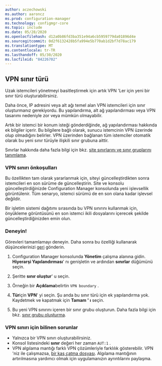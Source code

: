 ```yaml
---
author: aczechowski
ms.author: aaroncz
ms.prod: configuration-manager
ms.technology: configmgr-core
ms.topic: include
ms.date: 05/28/2020
ms.openlocfilehash: d12a0b86fd3ba351e94a6cb5959779da01896d4e
ms.sourcegitcommit: 0d2f6132428b5fa994e5b770ab1d2bf7d78ac179
ms.translationtype: MT
ms.contentlocale: tr-TR
ms.lasthandoff: 05/30/2020
ms.locfileid: "84226702"
---
```

## <a name="vpn-boundary-type"></a><a name="bkmk_vpn"></a>VPN sınır türü

<!--7020519-->

Uzak istemcileri yönetmeyi basitleştirmek için artık VPN 'Ler için yeni bir sınır türü oluşturabilirsiniz.

Daha önce, IP adresini veya alt ağı temel alan VPN istemcileri için sınır oluşturmanız gerekiyordu. Bu yapılandırma, alt ağ yapılandırması veya VPN tasarımı nedeniyle zor veya mümkün olmayabilir.

Artık bir istemci bir konum isteği gönderdiğinde, ağ yapılandırması hakkında ek bilgiler içerir. Bu bilgilere bağlı olarak, sunucu istemcinin VPN üzerinde olup olmadığını belirler. VPN üzerinden bağlanan tüm istemciler otomatik olarak bu yeni sınır türüyle ilişkili sınır grubuna aittir.

Sınırlar hakkında daha fazla bilgi için bkz. [site sınırlarını ve sınır gruplarını tanımlama](../../../../servers/deploy/configure/define-site-boundaries-and-boundary-groups.md).

### <a name="prerequisites-for-vpn-boundary"></a>VPN sınırı önkoşulları

Bu özellikten tam olarak yararlanmak için, siteyi güncelleştirdikten sonra istemcileri en son sürüme de güncelleştirin. Site ve konsolu güncelleştirdiğinizde Configuration Manager konsolunda yeni işlevsellik görüntülenir. Tüm senaryo, istemci sürümü de en son olana kadar işlevsel değildir.

Bir işletim sistemi dağıtımı sırasında bu VPN sınırını kullanmak için, önyükleme görüntüsünü en son istemci ikili dosyalarını içerecek şekilde güncelleştirdiğinizden emin olun.

### <a name="try-it-out"></a>Deneyin!

Görevleri tamamlamayı deneyin. Daha sonra bu özelliği kullanarak düşüncelerinizi [geri](../../technical-preview-2003.md#bkmk_feedback) gönderin.

1. Configuration Manager konsolunda **Yönetim** çalışma alanına gidin. **Hiyerarşi Yapılandırması**' nı genişletin ve ardından **sınırlar** düğümünü seçin.

1. Şeritte **sınır oluştur**' u seçin.

1. Örneğin bir **Açıklama**belirtin `VPN boundary` .

1. **Tür**için **VPN**' yi seçin. Şu anda bu sınır türü için ek yapılandırma yok. Kaydetmek ve kapatmak için **Tamam ' ı** seçin.

1. Bu yeni VPN sınırını içeren bir sınır grubu oluşturun. Daha fazla bilgi için bkz. [sınır grubu oluşturma](../../../../servers/deploy/configure/boundary-group-procedures.md#bkmk_create).

### <a name="known-issues-for-vpn-boundary"></a>VPN sınırı için bilinen sorunlar

- Yalnızca bir VPN sınırı oluşturabilirsiniz.
- Konsol listesindeki **sınır** değeri her zaman `AUT:1` .
- VPN algılama mantığı farklı VPN çözümleriyle farklılık gösterebilir. VPN 'niz ile çalışmazsa, [bir kaş çatma dosyası](../../technical-preview-2003.md#bkmk_feedback). Algılama mantığının artırılmasına yardımcı olmak için uygulamanızın ayrıntılarını paylaşma.
